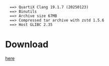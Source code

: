 ```
  ==> QuartiX Clang 19.1.7 (20250123)
  ==> Binutils 
  ==> Archive size 67MB
  ==> Compressed tar archive with zstd 1.5.6
  ==> Host GLIBC 2.35
```

# Download
[here](https://github.com/Asteroidd21/quartix-clang/releases/latest)
